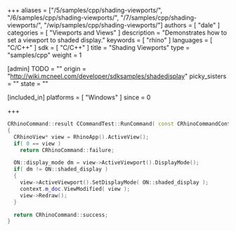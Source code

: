 +++
aliases = ["/5/samples/cpp/shading-viewports/", "/6/samples/cpp/shading-viewports/", "/7/samples/cpp/shading-viewports/", "/wip/samples/cpp/shading-viewports/"]
authors = [ "dale" ]
categories = [ "Viewports and Views" ]
description = "Demonstrates how to set a viewport to shaded display."
keywords = [ "rhino" ]
languages = [ "C/C++" ]
sdk = [ "C/C++" ]
title = "Shading Viewports"
type = "samples/cpp"
weight = 1

[admin]
TODO = ""
origin = "http://wiki.mcneel.com/developer/sdksamples/shadedisplay"
picky_sisters = ""
state = ""

[included_in]
platforms = [ "Windows" ]
since = 0

+++

```cpp
CRhinoCommand::result CCommandTest::RunCommand( const CRhinoCommandContext& context )
{
  CRhinoView* view = RhinoApp().ActiveView();
  if( 0 == view )
    return CRhinoCommand::failure;

  ON::display_mode dm = view->ActiveViewport().DisplayMode();
  if( dm != ON::shaded_display )
  {
    view->ActiveViewport().SetDisplayMode( ON::shaded_display );
    context.m_doc.ViewModified( view );
    view->Redraw();
  }

  return CRhinoCommand::success;
}
```
